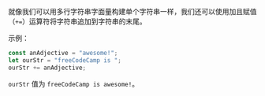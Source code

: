 就像我们可以用多行字符串字面量构建单个字符串一样，我们还可以使用加且赋值（`+=`）运算符将字符串追加到字符串的末尾。

示例：

```js
const anAdjective = "awesome!";
let ourStr = "freeCodeCamp is ";
ourStr += anAdjective;
```

`ourStr` 值为 `freeCodeCamp is awesome!`。
